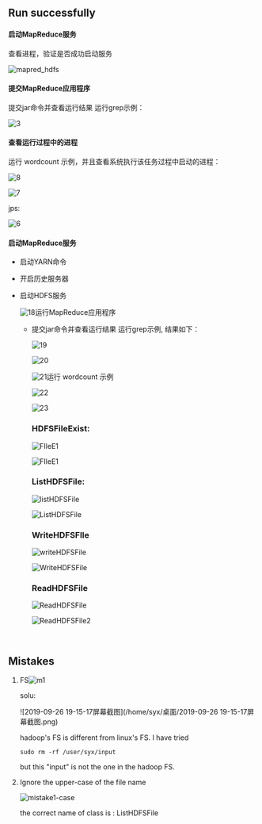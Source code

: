 ## Run successfully

#### 启动MapReduce服务

查看进程，验证是否成功启动服务

![mapred_hdfs](/home/syx/桌面/mapred_hdfs.png)



#### 提交MapReduce应用程序

提交jar命令并查看运行结果
运行grep示例：

![3](/home/syx/桌面/3.png)



#### 查看运行过程中的进程

运行 wordcount 示例，并且查看系统执行该任务过程中启动的进程：

![8](/home/syx/桌面/8.png)

![7](/home/syx/桌面/7.png)

jps:

![6](/home/syx/桌面/6.png)

####  启动MapReduce服务

- 启动YARN命令

- 开启历史服务器

- 启动HDFS服务

  ![18](/home/syx/桌面/18.png)运行MapReduce应用程序

  - 提交jar命令并查看运行结果
    运行grep示例, 结果如下：

    ![19](/home/syx/桌面/19.png)

    ![20](/home/syx/桌面/20.png)

    ![21](/home/syx/桌面/21.png)运行 wordcount 示例

    ![22](/home/syx/桌面/22.png)

    ![23](/home/syx/桌面/23.png)

    ### HDFSFileExist:

    ![FIleE1](/home/syx/桌面/FileE2.png)

    ![FIleE1](/home/syx/桌面/FIleE1.png)

    ### ListHDFSFile:

    ![listHDFSFile](/home/syx/文档/Git/listHDFSFile.png)

    ![ListHDFSFile](/home/syx/文档/Git/ListHDFSFile.png)

    ### WriteHDFSFIle

    ![writeHDFSFile](/home/syx/文档/Git/writeHDFSFile.png)

    ![WriteHDFSFile](/home/syx/文档/Git/WriteHDFSFile.png)

    ### ReadHDFSFile

    ![ReadHDFSFile](/home/syx/文档/Git/ReadHDFSFile.png)

    ![ReadHDFSFile2](/home/syx/文档/Git/ReadHDFSFile2.png)

    ​

## Mistakes

1. FS![m1](/home/syx/桌面/m1.png)

   solu:

   ![2019-09-26 19-15-17屏幕截图](/home/syx/桌面/2019-09-26 19-15-17屏幕截图.png)

   hadoop's FS is different from linux's FS.  I have tried 

   ```linux
   sudo rm -rf /user/syx/input
   ```

   but this "input" is not the one in the hadoop FS.

2. Ignore the upper-case of the file name

   ![mistake1-case](/home/syx/文档/Git/mistake1-case.png)

   the correct name of class is : ListHDFSFile